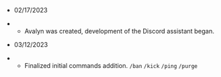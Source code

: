 - 02/17/2023
- - Avalyn was created, development of the Discord assistant began.

- 03/12/2023
- - Finalized initial commands addition. `/ban` `/kick` `/ping` `/purge`
